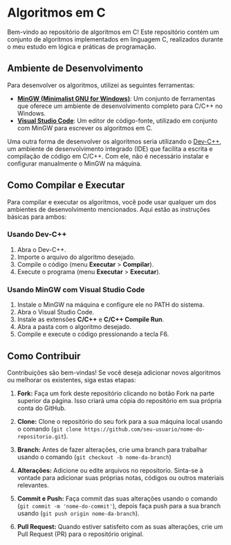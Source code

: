 # Algoritmos em C

Bem-vindo ao repositório de algoritmos em C! Este repositório contém um conjunto de algoritmos implementados em linguagem C, realizados durante o meu estudo em lógica e práticas de programação.

## Ambiente de Desenvolvimento

Para desenvolver os algoritmos, utilizei as seguintes ferramentas:

- [**MinGW (Minimalist GNU for Windows)**](https://github.com/niXman/mingw-builds-binaries/releases): Um conjunto de ferramentas que oferece um ambiente de desenvolvimento completo para C/C++ no Windows.
- [**Visual Studio Code**](https://code.visualstudio.com/): Um editor de código-fonte, utilizado em conjunto com MinGW para escrever os algoritmos em C.

Uma outra forma de desenvolver os algoritmos seria utilizando o [Dev-C++](https://www.bloodshed.net/), um ambiente de desenvolvimento integrado (IDE) que facilita a escrita e compilação de código em C/C++. Com ele, não é necessário instalar e configurar manualmente o MinGW na máquina.

## Como Compilar e Executar

Para compilar e executar os algoritmos, você pode usar qualquer um dos ambientes de desenvolvimento mencionados. Aqui estão as instruções básicas para ambos:

### Usando Dev-C++

1. Abra o Dev-C++.
2. Importe o arquivo do algoritmo desejado.
3. Compile o código (menu **Executar** > **Compilar**).
4. Execute o programa (menu **Executar** > **Executar**).

### Usando MinGW com Visual Studio Code

1. Instale o MinGW na máquina e configure ele no PATH do sistema.
2. Abra o Visual Studio Code.
3. Instale as extensões **C/C++** e **C/C++ Compile Run**.
4. Abra a pasta com o algoritmo desejado.
5. Compile e execute o código pressionando a tecla F6.

## Como Contribuir

Contribuições são bem-vindas! Se você deseja adicionar novos algoritmos ou melhorar os existentes, siga estas etapas:

1. **Fork:** Faça um fork deste repositório clicando no botão Fork na parte superior da página. Isso criará uma cópia do repositório em sua própria conta do GitHub.
   
2. **Clone:** Clone o repositório do seu fork para a sua máquina local usando o comando (`git clone https://github.com/seu-usuario/nome-do-repositorio.git`).
   
3. **Branch:** Antes de fazer alterações, crie uma branch para trabalhar usando o comando (`git checkout -b nome-da-branch`)
   
4. **Alterações:** Adicione ou edite arquivos no repositorio. Sinta-se à vontade para adicionar suas próprias notas, códigos ou outros materiais relevantes.
   
5. **Commit e Push:** Faça commit das suas alterações usando o comando (`git commit -m 'nome-do-commit'`), depois faça push para a sua branch usando (`git push origin nome-da-branch`).
    
6. **Pull Request:** Quando estiver satisfeito com as suas alterações, crie um Pull Request (PR) para o repositório original.
